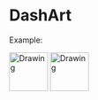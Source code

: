 # DashArt

Example:

<img src="https://raw.githubusercontent.com/tuckershannon/DashArt/master/apple.jpg" alt="Drawing" width="70px"/>


<img src="https://raw.githubusercontent.com/tuckershannon/DashArt/master/test.png" alt="Drawing" width= "70px"/>


